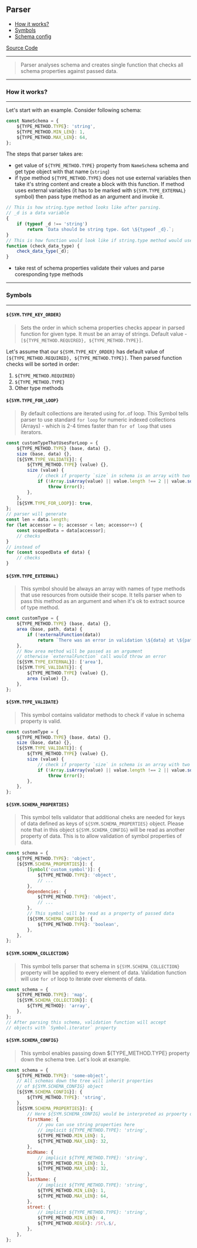 ## Parser
- [How it works?](#how-it-works?)
- [Symbols](#symbols)
- [Schema config](#schema-config)

[Source Code](${PATH.PARSER.SRC})
***
> Parser analyses schema and creates single function that checks all schema properties against passed data.
***
### How it works?
***
Let's start with an example. Consider following schema:
```javascript
const NameSchema = {
    ${TYPE_METHOD.TYPE}: 'string',
    ${TYPE_METHOD.MIN_LEN}: 1,
    ${TYPE_METHOD.MAX_LEN}: 64,
};
```
The steps that parser takes are:
 - get value of `${TYPE_METHOD.TYPE}` property from `NameSchema` schema and get type object with that name (`string`)
- if type method `${TYPE_METHOD.TYPE}` does not use external variables then take it's string content and create a block with this function. If method uses external variables (it has to be marked with `${SYM.TYPE_EXTERNAL}` symbol) then pass type method as an argument and invoke it.
```javascript
// This is how string.type method looks like after parsing.
// _d is a data variable
{
    if (typeof _d !== 'string')
        return `Data should be string type. Got \${typeof _d}.`;
}
// This is how function would look like if string.type method would use resources from outside it's scope.
function (check_data_type) {
    check_data_type(_d);
}
```
- take rest of schema properties validate their values and parse coresponding type methods
***
### Symbols
***
#### `${SYM.TYPE_KEY_ORDER}`
> Sets the order in which schema properties checks appear in parsed function for given type. It must be an array of strings. Default value - `[${TYPE_METHOD.REQUIRED}, ${TYPE_METHOD.TYPE}]`.

Let's assume that our `${SYM.TYPE_KEY_ORDER}` has default value of `[${TYPE_METHOD.REQUIRED}, ${TYPE_METHOD.TYPE}]`.
Then parsed function checks will be sorted in order:
1. `${TYPE_METHOD.REQUIRED}`
2. `${TYPE_METHOD.TYPE}`
3. Other type methods
#### `${SYM.TYPE_FOR_LOOP}`
> By default collections are iterated using for..of loop. This Symbol tells parser to use standard `for loop` for numeric indexed collections (Arrays) - which is 2-4 times faster than `for of loop` that uses iterators.
```javascript
const customTypeThatUsesForLoop = {
    ${TYPE_METHOD.TYPE} (base, data) {},
    size (base, data) {},
    [${SYM.TYPE_VALIDATE}]: {
        ${TYPE_METHOD.TYPE} (value) {},
        size (value) {
            // check if property `size` in schema is an array with two numbers
            if (!Array.isArray(value) || value.length !== 2 || value.some((e) => isNaN(e)))
                throw Error();
        },
    },
    [${SYM.TYPE_FOR_LOOP}]: true,
};
// parser will generate
const len = data.length;
for (let accessor = 0; accessor < len; accessor++) {
    const scopedData = data[accessor];
    // checks
}
// instead of
for (const scopedData of data) {
    // checks
}
```
#### `${SYM.TYPE_EXTERNAL}`
> This symbol should be always an array with names of type methods that use resources from outside their scope. It tells parser when to pass this method as an argument and when it's ok to extract source of type method.
```javascript
const customType = {
    ${TYPE_METHOD.TYPE} (base, data) {},
    area (base, path, data) {
        if (!externalFunction(data))
            return `There was an error in validation \${data} at \${path}.`;
    },
    // Now area method will be passed as an argument
    // otherwise `externalFunction` call would throw an error
    [${SYM.TYPE_EXTERNAL}]: ['area'],
    [${SYM.TYPE_VALIDATE}]: {
        ${TYPE_METHOD.TYPE} (value) {},
        area (value) {},
    },
};
```
#### `${SYM.TYPE_VALIDATE}`
> This symbol contains validator methods to check if value in schema property is valid.
```javascript
const customType = {
    ${TYPE_METHOD.TYPE} (base, data) {},
    size (base, data) {},
    [${SYM.TYPE_VALIDATE}]: {
        ${TYPE_METHOD.TYPE} (value) {},
        size (value) {
            // check if property `size` in schema is an array with two numbers
            if (!Array.isArray(value) || value.length !== 2 || value.some((e) => isNaN(e)))
                throw Error();
        },
    },
};
```
#### `${SYM.SCHEMA_PROPERTIES}`
> This symbol tells validator that additional cheks are needed for keys of data defined as keys of `${SYM.SCHEMA_PROPERTIES}` object. Please note that in this object `${SYM.SCHEMA_CONFIG}` will be read as another property of data. This is to allow validation of symbol properties of data.
```javascript
const schema = {
    ${TYPE_METHOD.TYPE}: 'object',
    [${SYM.SCHEMA_PROPERTIES}]: {
        [Symbol('custom_symbol')]: {
            ${TYPE_METHOD.TYPE}: 'object',
            // ...
        },
        dependencies: {
            ${TYPE_METHOD.TYPE}: 'object',
            // ...
        },
        // This symbol will be read as a property of passed data
        [${SYM.SCHEMA_CONFIG}]: {
            ${TYPE_METHOD.TYPE}: 'boolean',
        },
    },
};
```
#### `${SYM.SCHEMA_COLLECTION}`
> This symbol tells parser that schema in `${SYM.SCHEMA_COLLECTION}` property will be applied to every element of data. Validation function will use `for of` loop to iterate over elements of data.
```javascript
const schema = {
    ${TYPE_METHOD.TYPE}: 'map',
    [${SYM.SCHEMA_COLLECTION}]: {
        ${TYPE_METHOD}: 'array',
    },
};
// After parsing this schema, validation function will accept
// objects with `Symbol.iterator` property
```
#### `${SYM.SCHEMA_CONFIG}`
> This symbol enables passing down ${TYPE_METHOD.TYPE} property down the schema tree. Let's look at example.
```javascript
const schema = {
    ${TYPE_METHOD.TYPE}: 'some-object',
    // All schemas down the tree will inherit properties
    // of ${SYM.SCHEMA_CONFIG} object
    [${SYM.SCHEMA_CONFIG}]: {
        ${TYPE_METHOD.TYPE}: 'string',
    },
    [${SYM.SCHEMA_PROPERTIES}]: {
        // Here ${SYM.SCHEMA_CONFIG} would be interpreted as prpoerty of passed data
        firstName: {
            // you can use string properties here
            // implicit ${TYPE_METHOD.TYPE}: 'string',
            ${TYPE_METHOD.MIN_LEN}: 1,
            ${TYPE_METHOD.MAX_LEN}: 32,
        },
        midName: {
            // implicit ${TYPE_METHOD.TYPE}: 'string',
            ${TYPE_METHOD.MIN_LEN}: 1,
            ${TYPE_METHOD.MAX_LEN}: 32,
        },
        lastName: {
            // implicit ${TYPE_METHOD.TYPE}: 'string',
            ${TYPE_METHOD.MIN_LEN}: 1,
            ${TYPE_METHOD.MAX_LEN}: 64,
        },
        street: {
            // implicit ${TYPE_METHOD.TYPE}: 'string',
            ${TYPE_METHOD.MIN_LEN}: 4,
            ${TYPE_METHOD.REGEX}: /St\.$/,
        },
    },
};
```
